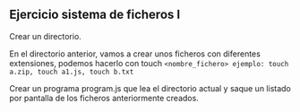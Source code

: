 ## Ejercicio sistema de ficheros I

Crear un directorio.

En el directorio anterior, vamos a crear unos ficheros con diferentes extensiones, podemos hacerlo con touch `<nombre_fichero> ejemplo: touch a.zip, touch a1.js, touch b.txt`

Crear un programa program.js que lea el directorio actual y saque un listado por pantalla de los ficheros anteriormente creados.